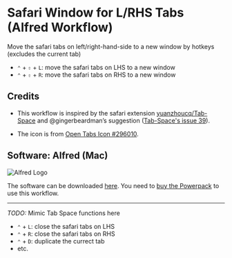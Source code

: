 # Safari Window for L/RHS Tabs (Alfred Workflow)

Move the safari tabs on left/right-hand-side to a new window by hotkeys (excludes the current tab)  

* `⌃` + `⇧` + `L`: move the safari tabs on LHS to a new window
* `⌃` + `⇧` + `R`: move the safari tabs on RHS to a new window

## Credits

* This workflow is inspired by the safari extension [yuanzhoucq/Tab-Space](https://github.com/yuanzhoucq/Tab-Space) and @gingerbeardman’s suggestion ([Tab-Space's issue 39](https://github.com/yuanzhoucq/Tab-Space/issues/39)).

* The icon is from [Open Tabs Icon #296010](https://icon-library.com/icon/open-tabs-icon-19.html).

## Software: Alfred (Mac)

![Alfred Logo](https://i.pinimg.com/originals/5c/23/a6/5c23a6723d3b19e892985fd918cf0aab.png)

The software can be downloaded [here](https://www.alfredapp.com/). You need to [buy the Powerpack](https://buy.alfredapp.com/) to use this workflow.

---

*TODO:* Mimic Tab Space functions here

* `⌃` + `L`: close the safari tabs on LHS
* `⌃` + `R`: close the safari tabs on RHS
* `⌃` + `D`: duplicate the currect tab
* etc.

